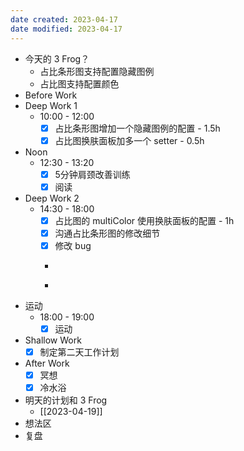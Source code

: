 ```yaml
---
date created: 2023-04-17 
date modified: 2023-04-17
---
```

- 今天的 3 Frog？
	- 占比条形图支持配置隐藏图例
	- 占比图支持配置颜色
- Before Work
- Deep Work 1
	- 10:00 - 12:00
		- [x] 占比条形图增加一个隐藏图例的配置 - 1.5h
		- [x] 占比图换肤面板加多一个 setter - 0.5h
- Noon
	- 12:30 - 13:20
		- [x] 5分钟肩颈改善训练
		- [x] 阅读
- Deep Work 2
	- 14:30 - 18:00
		- [x] 占比图的 multiColor 使用换肤面板的配置 - 1h
		- [x] 沟通占比条形图的修改细节
		- [x] 修改 bug 
		- ~~~~确认切换 tab 的交互细节 - 30m
		- ~~~~切换 tab 组件设计 - 3h
- 运动
	- 18:00 - 19:00
		- [x] 运动
- Shallow Work
	- [x] 制定第二天工作计划
- After Work
	- [x] 冥想
	- [x] 冷水浴
- 明天的计划和 3 Frog
	- [[2023-04-19]]
- 想法区
- 复盘
